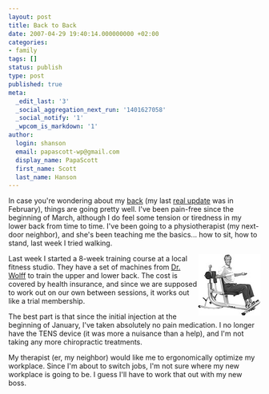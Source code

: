 ```yaml
---
layout: post
title: Back to Back
date: 2007-04-29 19:40:14.000000000 +02:00
categories:
- family
tags: []
status: publish
type: post
published: true
meta:
  _edit_last: '3'
  _social_aggregation_next_run: '1401627058'
  _social_notify: '1'
  _wpcom_is_markdown: '1'
author:
  login: shanson
  email: papascott-wp@gmail.com
  display_name: PapaScott
  first_name: Scott
  last_name: Hanson
---
```

<p>In case you're wondering about my <a href="/archives/2007/01/08/needles-and-pins/">back</a> (my last <a href="/archives/2007/02/05/traction-times-ten/">real update</a> was in February), things are going pretty well. I've been pain-free since the beginning of March, although I do feel some tension or tiredness in my lower back from time to time. I've been going to a physiotherapist (my next-door neighbor), and she's been teaching me the basics... how to sit, how to stand, last week I tried walking.</p>
<p><a href="http://www.dr-wolff.com/"><img src="/wordpress/wp-content/uploads/2007/04/dr-wolff-back-training.jpg" alt="Dr Wolff Back Training" title="Dr Wolff" align="right" /></a> Last week I started a 8-week training course at a local fitness studio. They have a set of machines from <a href="http://www.dr-wolff.com/">Dr. Wolff</a> to train the upper and lower back. The cost is covered by health insurance, and since we are supposed to work out on our own between sessions, it works out like a trial membership.</p>
<p>The best part is that since the initial injection at the beginning of January, I've taken absolutely no pain medication. I no longer have the TENS device (it was more a nuisance than a help), and I'm not taking any more chiropractic treatments.</p>
<p>My therapist (er, my neighbor) would like me to ergonomically optimize my workplace. Since I'm about to switch jobs, I'm not sure where my new workplace is going to be. I guess I'll have to work that out with my new boss.</p>
